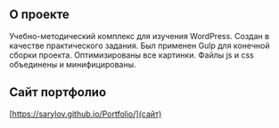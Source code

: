 ## О проекте

Учебно-методический комплекс для изучения WordPress. Создан в качестве практического задания. Был применен Gulp для конечной сборки проекта. Оптимизированы все картинки. Файлы js и css объединены и минифицированы.

## Сайт портфолио

[https://sarylov.github.io/Portfolio/](сайт)

